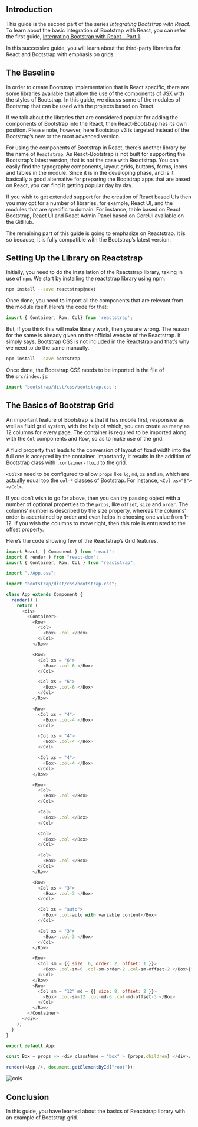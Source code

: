 ## Introduction
This guide is the second part of the series _Integrating Bootstrap with React_. To learn about the basic integration of Bootstrap with React, you can refer the first guide, [Integrating Bootstrap with React - Part 1]().

In this successive guide, you will learn about the third-party libraries for React and Bootstrap with emphasis on grids.


## The Baseline
In order to create Bootstrap implementation that is React specific, there are some libraries available that allow the use of the components of JSX with the styles of Bootstrap. In this guide, we dicuss some of the modules of Bootstrap that can be used with the projects based on React. 

If we talk about the libraries that are considered popular for adding the components of Bootstrap into the React, then React-Bootstrap has its own position. Please note, however, here Bootstrap v3 is targeted instead of the Bootstrap’s new or the most advanced version.

For using the components of Bootstrap in React, there’s another library by the name of `Reactstrap`. As React-Bootstrap is not built for supporting the Bootstrap’s latest version, that is not the case with Reactstrap. You can easily find the typography components, layout grids, buttons, forms, icons and tables in the module. Since it is in the developing phase, and is it basically a good alternative for preparing the Bootstrap apps that are based on React, you can find it getting popular day by day. 

If you wish to get extended support for the creation of React based UIs then you may opt for a number of libraries, for example, React UI, and the modules that are specific to domain. For instance, table based on React Bootstrap, React UI and React Admin Panel based on CoreUI available on the GitHub.

The remaining part of this guide is going to emphasize on Reactstrap. It is so because; it is fully compatible with the Bootstrap’s latest version.

## Setting Up the Library on Reactstrap

Initially, you need to do the installation of the Reactstrap library, taking in use of `npm`. We start by installing the reactstrap library using npm:


```sh
npm install --save reactstrap@next
```

Once done, you need to import all the components that are relevant from the module itself. Here’s the code for that:


```javascript
import { Container, Row, Col} from 'reactstrap';
```

But, if you think this will make library work, then you are wrong. The reason for the same is already given on the official website of the Reactstrap. It simply says, Bootstrap CSS is not included in the Reactstrap and that’s why we need to do the same manually.


```sh
npm install --save bootstrap
```

Once done, the Bootstrap CSS needs to be imported in the file of the `src/index.js`:


```javascript
import 'bootstrap/dist/css/bootstrap.css';
```

## The Basics of Bootstrap Grid

An important feature of Bootstrap is that it has mobile first, responsive as well as fluid grid system, with the help of which, you can create as many as 12 columns for every page. The container is required to be imported along with the `Col` components and Row, so as to make use of the grid. 

A fluid property that leads to the conversion of layout of fixed width into the full one is accepted by the container. Importantly, it results in the addition of Bootstrap class with `.container-fluid` to the grid. 

`<Col>`s  need to be configured to allow `props` like `lg`, `md`, `xs` and `sm`, which are actually equal too the `col-*` classes of Bootstrap. For instance, `<Col xs="6"> </Col>`.

If you don’t wish to go for above, then you can try passing object with a number of optional properties to the `props`, like `offset`, `size` and `order`. The columns’ number is described by the size property, whereas the columns’ order is ascertained by order and even helps in choosing one value from 1-12. If you wish the columns to move right, then this role is entrusted to the offset property.

Here’s the code showing few of the Reactstrap’s Grid features.


```javascript
import React, { Component } from "react";
import { render } from "react-dom";
import { Container, Row, Col } from "reactstrap";

import "./App.css";

import "bootstrap/dist/css/bootstrap.css";

class App extends Component {
  render() {
    return (
      <div>
        <Container>
          <Row>
            <Col>
              <Box> .col </Box>
            </Col>
          </Row>

          <Row>
            <Col xs = "6">
              <Box> .col-6 </Box>
            </Col>

            <Col xs = "6">
              <Box> .col-6 </Box>
            </Col>
          </Row>

          <Row>
            <Col xs = "4">
              <Box> .col-4 </Box>
            </Col>

            <Col xs = "4">
              <Box> .col-4 </Box>
            </Col>

            <Col xs = "4">
              <Box> .col-4 </Box>
            </Col>
          </Row>

          <Row>
            <Col>
              <Box> .col </Box>
            </Col>

            <Col>
              <Box> .col </Box>
            </Col>

            <Col>
              <Box> .col </Box>
            </Col>

            <Col>
              <Box> .col </Box>
            </Col>
          </Row>

          <Row>
            <Col xs = "3">
              <Box> .col-3 </Box>
            </Col>

            <Col xs = "auto">
              <Box> .col-auto with variable content</Box>
            </Col>

            <Col xs = "3">
              <Box> .col-3 </Box>
            </Col>
          </Row>

          <Row>
            <Col sm = {{ size: 6, order: 2, offset: 1 }}>
              <Box> .col-sm-6 .col-sm-order-2 .col-sm-offset-2 </Box>{" "}
            </Col>
          </Row>
          <Row>
            <Col sm = "12" md = {{ size: 8, offset: 2 }}>
              <Box> .col-sm-12 .col-md-6 .col-md-offset-3 </Box>
            </Col>
          </Row>
        </Container>
      </div>
    );
  }
}

export default App;

const Box = props => <div className = "box" > {props.children} </div>;

render(<App />, document.getElementById("root"));
```

![cols](https://i.imgur.com/ytvWTal.png)



## Conclusion
In this guide, you have learned about the basics of Reactstrap library with an example of Bootstrap grid. 

